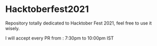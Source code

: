# Hacktoberfest2021
Repository totally dedicated to Hacktober Fest 2021, feel free to use it wisely.

I will accept every PR from : 7:30pm to 10:00pm IST
